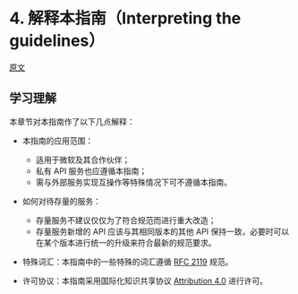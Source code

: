 # 4. 解释本指南（Interpreting the guidelines）

[原文](./snapshoot/Guidelines-20220818.md#4-interpreting-the-guidelines)

## 学习理解

本章节对本指南作了以下几点解释：

- 本指南的应用范围：

  - 适用于微软及其合作伙伴；
  - 私有 API 服务也应遵循本指南；
  - 需与外部服务实现互操作等特殊情况下可不遵循本指南。

- 如何对待存量的服务：

  - 存量服务不建议仅仅为了符合规范而进行重大改造；
  - 存量服务新增的 API 应该与其相同版本的其他 API 保持一致，必要时可以在某个版本进行统一的升级来符合最新的规范要求。

- 特殊词汇：本指南中的一些特殊的词汇遵循 [RFC 2119](https://www.rfc-editor.org/rfc/rfc2119) 规范。

- 许可协议：本指南采用国际化知识共享协议 [Attribution 4.0](https://creativecommons.org/licenses/by/4.0/) 进行许可。
